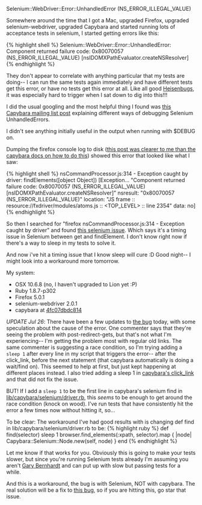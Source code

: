 Selenium::WebDriver::Error::UnhandledError (NS_ERROR_ILLEGAL_VALUE)

Somewhere around the time that I got a Mac, upgraded Firefox, upgraded selenium-webdriver, upgraded Capybara and started running lots of acceptance tests in selenium, I started getting errors like this:

{% highlight shell %}
Selenium::WebDriver::Error::UnhandledError: Component returned failure code: 0x80070057 (NS_ERROR_ILLEGAL_VALUE) [nsIDOMXPathEvaluator.createNSResolver]
{% endhighlight %}

They don't appear to correlate with anything particular that my tests are doing-- I can run the same tests again immediately and have different tests get this error, or have no tests get this error at all. Like all good <a href="https://secure.wikimedia.org/wikipedia/en/wiki/Unusual_software_bug#Heisenbug">Heisenbugs</a>, it was especially hard to trigger when I sat down to dig into this!!!

I did the usual googling and the most helpful thing I found was <a href="https://groups.google.com/group/ruby-capybara/browse_thread/thread/1500b9a7a79877e2?pli=1">this Capybara mailing list post</a> explaining different ways of debugging Selenium UnhandledErrors.

I didn't see anything initially useful in the output when running with $DEBUG on.

Dumping the firefox console log to disk (<a href="http://www.allenwei.cn/tips-add-firebug-extension-to-capybara/">this post was clearer to me than the capybara docs on how to do this</a>) showed this error that looked like what I saw:

{% highlight shell %}
nsCommandProcessor.js:314 - Exception caught by driver: findElements([object Object])
[Exception... "Component returned failure code: 0x80070057 (NS_ERROR_ILLEGAL_VALUE) [nsIDOMXPathEvaluator.createNSResolver]"  nsresult: "0x80070057 (NS_ERROR_ILLEGAL_VALUE)"  location: "JS frame :: resource://fxdriver/modules/atoms.js :: <TOP_LEVEL> :: line 2354"  data: no]
{% endhighlight %}

So then I searched for "firefox nsCommandProcessor.js:314 - Exception caught by driver" and found <a href="https://code.google.com/p/selenium/issues/detail?id=2099">this selenium issue</a>. Which says it's a timing issue in Selenium between get and findElement. I don't know right now if there's a way to sleep in my tests to solve it.

And now i've hit a timing issue that I know sleep will cure :D Good night-- I might look into a workaround more tomorrow.

My system:
<ul>
  <li>OSX 10.6.8 (no, I haven't upgraded to Lion yet :P)</li>
  <li>Ruby 1.8.7-p302</li>
  <li>Firefox 5.0.1</li>
  <li>selenium-webdriver 2.0.1</li>
  <li>capybara at <a href="https://github.com/jnicklas/capybara/commit/4fc07dbdc8146bb7ea6039779af6b0fef2196abb">4fc07dbdc814</a></li>
</ul>

<em>UPDATE Jul 26</em>: There have been a few updates to <a href="https://code.google.com/p/selenium/issues/detail?id=2099">the bug</a> today, with some speculation about the cause of the error. One commenter says that they're seeing the problem with post-redirect-gets, but that's not what I'm experiencing-- I'm getting the problem most with regular old links. The same commenter is suggesting a race condition, so I'm trying adding a <code>sleep 1</code> after every line in my script that triggers the error-- after the click_link, before the next statement (that capybara automatically is doing a wait/find on). This seemed to help at first, but just kept happening at different places instead. I also tried adding a sleep 1 in <a href="https://github.com/jnicklas/capybara/blob/master/lib/capybara/node/actions.rb#L25">capybara's click_link</a> and that did not fix the issue.

BUT! If I add a <code>sleep 1</code> to be the first line in capybara's selenium find in <a href="https://github.com/jnicklas/capybara/blob/master/lib/capybara/selenium/driver.rb#L48">lib/capybara/selenium/driver.rb</a>, this *seems* to be enough to get around the race condition (knock on wood). I've run tests that have consistently hit the error a few times now without hitting it, so...

To be clear:
The workaround I've had good results with is changing def find in lib/capybara/selenium/driver.rb to be:
{% highlight ruby %}
   def find(selector)
    sleep 1
     browser.find_elements(:xpath, selector).map { |node| Capybara::Selenium::Node.new(self, node) }
   end
{% endhighlight %}

Let me know if that works for you. Obviously this is going to make your tests slower, but since you're running Selenium tests already I'm assuming you aren't <a href="https://twitter.com/#!/garybernhardt">Gary Bernhardt</a> and can put up with slow but passing tests for a while.

And this is a workaround, the bug is with Selenium, NOT with capybara. The real solution will be a fix to <a href="https://code.google.com/p/selenium/issues/detail?id=2099">this bug</a>, so if you are hitting this, go star that issue.